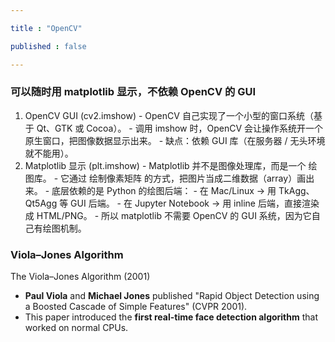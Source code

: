 ```yaml
---

title : "OpenCV"

published : false

---
```


### 可以随时用 matplotlib 显示，不依赖 OpenCV 的 GUI

1.	OpenCV GUI (cv2.imshow)
        - OpenCV 自己实现了一个小型的窗口系统（基于 Qt、GTK 或 Cocoa）。
        - 调用 imshow 时，OpenCV 会让操作系统开一个原生窗口，把图像数据显示出来。
        - 缺点：依赖 GUI 库（在服务器 / 无头环境就不能用）。
2.	Matplotlib 显示 (plt.imshow)
        - Matplotlib 并不是图像处理库，而是一个 绘图库。
        - 它通过 绘制像素矩阵 的方式，把图片当成二维数据（array）画出来。
        - 底层依赖的是 Python 的绘图后端：
        - 在 Mac/Linux → 用 TkAgg、Qt5Agg 等 GUI 后端。
        - 在 Jupyter Notebook → 用 inline 后端，直接渲染成 HTML/PNG。
        - 所以 matplotlib 不需要 OpenCV 的 GUI 系统，因为它自己有绘图机制。




### Viola–Jones Algorithm


 The Viola–Jones Algorithm (2001)

- **Paul Viola** and **Michael Jones** published "Rapid Object Detection using a Boosted Cascade of Simple Features" (CVPR 2001).  
- This paper introduced the **first real-time face detection algorithm** that worked on normal CPUs.
